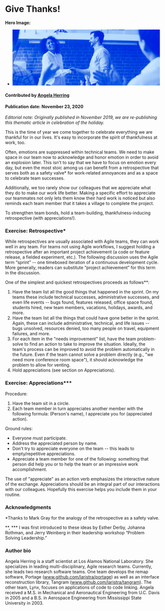 # Give Thanks!

**Hero Image:**

 - <img src='../../images/Blog_1119_seasonal.png' />

#### Contributed by [Angela Herring](https://github.com/angelaherring "Angela Herring GitHub Profile")

#### Publication date: November 23, 2020

*Editorial note: Originally published in November 2019, we are re-publishing this thematic article in celebration of the holiday.*

This is the time of year we come together to celebrate everything we are thankful for in our lives.  It's easy to incorporate the spirit of thankfulness at work, too.
    
Often, emotions are suppressed within technical teams. We need to make space in our team now to acknowledge and honor emotion in order to avoid an explosion later.  This isn't to say that we have to focus on emotion every day, but even the most stoic among us can benefit from a retrospective that serves both as a safety valve* for work-related annoyances and as a space to celebrate team successes.
    
Additionally, we too rarely show our colleagues that we appreciate what they do to make our work life better. Making a specific effort to appreciate our teammates not only lets them know their hard work is noticed but also reminds each team member that it takes a village to complete the project.
     
 To strengthen team bonds, hold a team-building, thankfulness-inducing retrospective (with appreciations!).


### Exercise: Retrospective*

While retrospectives are usually associated with Agile teams, they can work well in any team.  For teams not using Agile workflows, I suggest holding a retrospective after an important project achievement (a code or feature release, a fielded experiment, etc.). The following discussion uses the Agile term “sprint” -- one timeboxed iteration of a continuous development cycle.  More generally, readers can substitute “project achievement” for this term in the discussion.

One of the simplest and quickest retrospectives proceeds as follows**: 

1. Have the team list all the good things that happened in the sprint. On my teams these include technical successes, administrative successes, and even life events -- bugs found, features released, office space found, students hired, new team members, vacations, holidays, awards, and more.
2. Have the team list all the things that could have gone better in the sprint.  Again, these can include administrative, technical, and life issues -- bugs unsolved, resources denied, too many people on travel, equipment failures, and more. 
3. For each item in the "needs improvement" list, have the team problem-solve to find an action to take to improve the situation.  Ideally, the team's process can be improved to avoid the problem automatically in the future.  Even if the team cannot solve a problem directly (e.g., "we need more conference room space"), it should acknowledge the problem to allow for venting.
4. Hold appreciations (see section on Appreciations).
    

### Exercise: Appreciations***

Procedure:
1. Have the team sit in a circle. 
2. Each team member in turn appreciates another member with the following formula:  (Person's name), I appreciate you for (appreciated action).

Ground rules:
- Everyone must participate.
- Address the appreciated person by name.
- Don't try to appreciate everyone on the team -- this leads to empty/repetitive appreciations.
- Appreciate a team member for one of the following: something that person did help you or to help the team or an impressive work accomplishment. 

The use of "appreciate" as an action verb emphasizes the interactive nature of the exchange.   Appreciations should be an integral part of our interactions with our colleagues.  Hopefully this exercise helps you include them in your routine.

### Acknowledgments
    
*Thanks to Mark Gray for the analogy of the retrospective as a safety valve.

**, *** I was first introduced to these ideas by Esther Derby, Johanna Rothman, and Jerry Weinberg in their leadership workshop “Problem Solving Leadership.”

### Author bio

Angela Herring is a staff scientist at Los Alamos National Laboratory.   She specializes in leading multi-disciplinary, Agile research teams. Currently, she leads two research software teams.  One team develops the remap software, Portage (www.github.com/laristra/portage) as well as an interface reconstruction library, Tangram (www.github.com/laristra/tangram).  The other team, Lynx, focuses on applications of code to code linking.    Angela received a M.S. in Mechanical and Aeronautical Engineering from U.C. Davis in 2005 and a B.S. in Aerospace Engineering from Mississippi State University in 2003.


<!---
Publish: yes
RSS update: 2019-11-25
Categories: collaboration
Topics: strategies for more effective teams
Tags: bssw-blog-article
Level: 2
Prerequisites: default
Aggregate: none
--->
